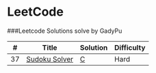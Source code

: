 LeetCode
========

###Leetcode Solutions solve by GadyPu 

| # | Title | Solution | Difficulty |
|---| ----- | -------- | ---------- |
|37|[Sudoku Solver](https://leetcode.com/problems/sudoku-solver/) | [C](./c/sudokuSolver/SudokuSolver.c)|Hard|

